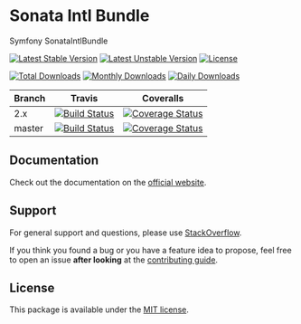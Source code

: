 <!--
DO NOT EDIT THIS FILE!

It's auto-generated by sonata-project/dev-kit package.
-->

# Sonata Intl Bundle

Symfony SonataIntlBundle

[![Latest Stable Version](https://poser.pugx.org/sonata-project/intl-bundle/v/stable)](https://packagist.org/packages/sonata-project/intl-bundle)
[![Latest Unstable Version](https://poser.pugx.org/sonata-project/intl-bundle/v/unstable)](https://packagist.org/packages/sonata-project/intl-bundle)
[![License](https://poser.pugx.org/sonata-project/intl-bundle/license)](https://packagist.org/packages/sonata-project/intl-bundle)

[![Total Downloads](https://poser.pugx.org/sonata-project/intl-bundle/downloads)](https://packagist.org/packages/sonata-project/intl-bundle)
[![Monthly Downloads](https://poser.pugx.org/sonata-project/intl-bundle/d/monthly)](https://packagist.org/packages/sonata-project/intl-bundle)
[![Daily Downloads](https://poser.pugx.org/sonata-project/intl-bundle/d/daily)](https://packagist.org/packages/sonata-project/intl-bundle)

Branch | Travis | Coveralls |
------ | ------ | --------- |
2.x   | [![Build Status][travis_stable_badge]][travis_stable_link]     | [![Coverage Status][coveralls_stable_badge]][coveralls_stable_link]     |
master | [![Build Status][travis_unstable_badge]][travis_unstable_link] | [![Coverage Status][coveralls_unstable_badge]][coveralls_unstable_link] |

## Documentation

Check out the documentation on the [official website](https://sonata-project.org/bundles/intl).

## Support

For general support and questions, please use [StackOverflow](http://stackoverflow.com/questions/tagged/sonata).

If you think you found a bug or you have a feature idea to propose, feel free to open an issue
**after looking** at the [contributing guide](CONTRIBUTING.md).

## License

This package is available under the [MIT license](LICENSE).

[travis_stable_badge]: https://travis-ci.org/sonata-project/SonataIntlBundle.svg?branch=2.x
[travis_stable_link]: https://travis-ci.org/sonata-project/SonataIntlBundle
[travis_unstable_badge]: https://travis-ci.org/sonata-project/SonataIntlBundle.svg?branch=master
[travis_unstable_link]: https://travis-ci.org/sonata-project/SonataIntlBundle

[coveralls_stable_badge]: https://coveralls.io/repos/github/sonata-project/SonataIntlBundle/badge.svg?branch=2.x
[coveralls_stable_link]: https://coveralls.io/github/sonata-project/SonataIntlBundle?branch=2.x
[coveralls_unstable_badge]: https://coveralls.io/repos/github/sonata-project/SonataIntlBundle/badge.svg?branch=master
[coveralls_unstable_link]: https://coveralls.io/github/sonata-project/SonataIntlBundle?branch=master
